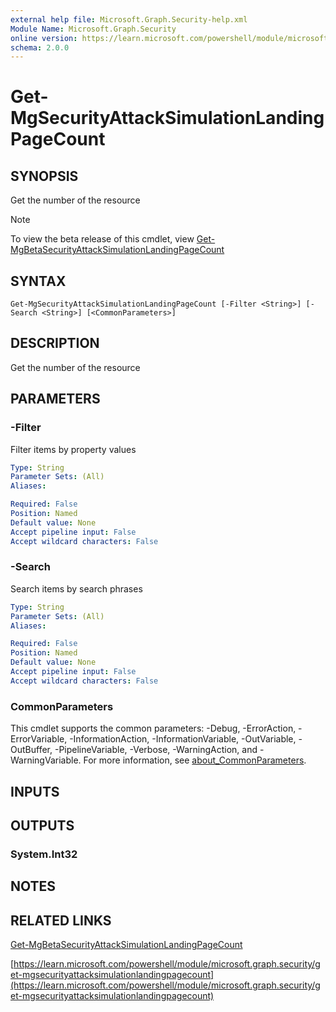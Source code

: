 ```yaml
---
external help file: Microsoft.Graph.Security-help.xml
Module Name: Microsoft.Graph.Security
online version: https://learn.microsoft.com/powershell/module/microsoft.graph.security/get-mgsecurityattacksimulationlandingpagecount
schema: 2.0.0
---
```


# Get-MgSecurityAttackSimulationLandingPageCount

## SYNOPSIS
Get the number of the resource

> [!NOTE]
> To view the beta release of this cmdlet, view [Get-MgBetaSecurityAttackSimulationLandingPageCount](/powershell/module/Microsoft.Graph.Beta.Security/Get-MgBetaSecurityAttackSimulationLandingPageCount?view=graph-powershell-beta)

## SYNTAX

```
Get-MgSecurityAttackSimulationLandingPageCount [-Filter <String>] [-Search <String>] [<CommonParameters>]
```

## DESCRIPTION
Get the number of the resource

## PARAMETERS

### -Filter
Filter items by property values

```yaml
Type: String
Parameter Sets: (All)
Aliases:

Required: False
Position: Named
Default value: None
Accept pipeline input: False
Accept wildcard characters: False
```

### -Search
Search items by search phrases

```yaml
Type: String
Parameter Sets: (All)
Aliases:

Required: False
Position: Named
Default value: None
Accept pipeline input: False
Accept wildcard characters: False
```

### CommonParameters
This cmdlet supports the common parameters: -Debug, -ErrorAction, -ErrorVariable, -InformationAction, -InformationVariable, -OutVariable, -OutBuffer, -PipelineVariable, -Verbose, -WarningAction, and -WarningVariable. For more information, see [about_CommonParameters](http://go.microsoft.com/fwlink/?LinkID=113216).

## INPUTS

## OUTPUTS

### System.Int32
## NOTES

## RELATED LINKS
[Get-MgBetaSecurityAttackSimulationLandingPageCount](/powershell/module/Microsoft.Graph.Beta.Security/Get-MgBetaSecurityAttackSimulationLandingPageCount?view=graph-powershell-beta)

[https://learn.microsoft.com/powershell/module/microsoft.graph.security/get-mgsecurityattacksimulationlandingpagecount](https://learn.microsoft.com/powershell/module/microsoft.graph.security/get-mgsecurityattacksimulationlandingpagecount)



